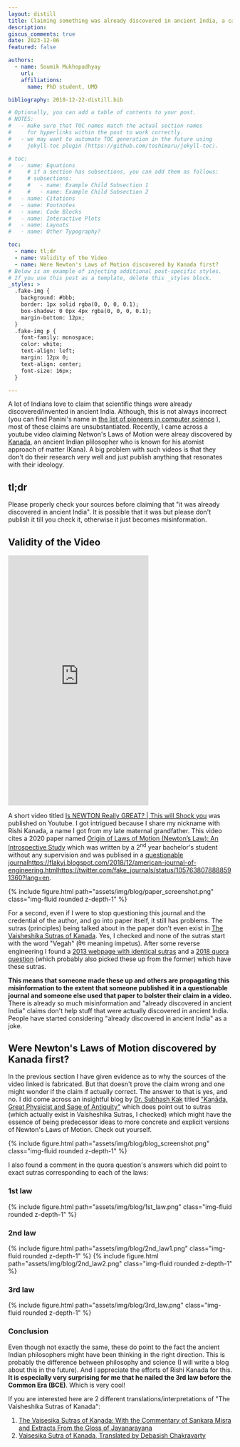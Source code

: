 ```yaml
---
layout: distill
title: Claiming something was already discovered in ancient India, a case study.
description: 
giscus_comments: true
date: 2023-12-06
featured: false

authors:
  - name: Soumik Mukhopadhyay
    url: 
    affiliations:
      name: PhD student, UMD

bibliography: 2018-12-22-distill.bib

# Optionally, you can add a table of contents to your post.
# NOTES:
#   - make sure that TOC names match the actual section names
#     for hyperlinks within the post to work correctly.
#   - we may want to automate TOC generation in the future using
#     jekyll-toc plugin (https://github.com/toshimaru/jekyll-toc).

# toc:
#   - name: Equations
#     # if a section has subsections, you can add them as follows:
#     # subsections:
#     #   - name: Example Child Subsection 1
#     #   - name: Example Child Subsection 2
#   - name: Citations
#   - name: Footnotes
#   - name: Code Blocks
#   - name: Interactive Plots
#   - name: Layouts
#   - name: Other Typography?

toc:
  - name: tl;dr
  - name: Validity of the Video
  - name: Were Newton's Laws of Motion discovered by Kanada first?
# Below is an example of injecting additional post-specific styles.
# If you use this post as a template, delete this _styles block.
_styles: >
  .fake-img {
    background: #bbb;
    border: 1px solid rgba(0, 0, 0, 0.1);
    box-shadow: 0 0px 4px rgba(0, 0, 0, 0.1);
    margin-bottom: 12px;
  }
  .fake-img p {
    font-family: monospace;
    color: white;
    text-align: left;
    margin: 12px 0;
    text-align: center;
    font-size: 16px;
  }

---
```


A lot of Indians love to claim that scientific things were already discovered/invented in ancient India. Although, this is not always incorrect (you can find Panini's name in [the list of pioneers in computer science](https://en.wikipedia.org/wiki/List_of_pioneers_in_computer_science) ), most of these claims are unsubstantiated. Recently, I came across a youtube video claiming Netwon's Laws of Motion were alreay discovered by [Kanada](https://en.wikipedia.org/wiki/Ka%E1%B9%87%C4%81da_(philosopher)), an ancient Indian plilosopher who is known for his atomist approach of matter (Kana). A big problem with such videos is that they don't do their research very well and just publish anything that resonates with their ideology. 


## tl;dr
Please properly check your sources before claiming that "it was already discovered in ancient India". It is possible that it was but please don't publish it till you check it, otherwise it just becomes misinformation.


## Validity of the Video
<iframe width="315" height="560"
src="https://www.youtube.com/embed/dCMPy5DHoMs?si=vhJdu9lS-1o8UezZ"
title="YouTube video player"
frameborder="0"
allow="accelerometer; autoplay; clipboard-write; encrypted-media; gyroscope; picture-in-picture; web-share"
allowfullscreen></iframe>


A short video titled [Is NEWTON Really GREAT? | This will Shock you](https://youtube.com/shorts/dCMPy5DHoMs?si=vhJdu9lS-1o8UezZ) was published on Youtube. 
I got intrigued because I share my nickname with Rishi Kanada, a name I got from my late maternal grandfather.
This video cites a 2020 paper named [Origin of Laws of Motion (Newton’s Law): An Introspective
Study](https://www.ajer.org/papers/Vol-9-issue-7/K09078792.pdf) which was written by a 2<sup>nd</sup> year bachelor's student without any supervision and was publised in a [questionable journal](https://www.ajer.org)<d-footnote><a href="https://flakyj.blogspot.com/2018/12/american-journal-of-engineering.html">https://flakyj.blogspot.com/2018/12/american-journal-of-engineering.html</a></d-footnote><d-footnote><a href="https://twitter.com/fake_journals/status/1057638078888591360?lang=en">https://twitter.com/fake_journals/status/1057638078888591360?lang=en</a></d-footnote>.  

{% include figure.html path="assets/img/blog/paper_screenshot.png" class="img-fluid rounded z-depth-1" %}


For a second, even if I were to stop questioning this journal and the credential of the author, and go into paper itself, it still has problems. The sutras (principles) being talked about in the paper don't even exist in [The Vaisheshika Sutras of Kanada](https://indianculture.gov.in/rarebooks/vaisesika-sutras-kanada-commentary-sankara-misra-and-extracts-gloss-jayanarayana). Yes, I checked and none of the sutras start with the word "Vegah" (वेगः meaning impetus). After some reverse engineering I found a [2013 webpage with identical sutras](https://www.booksfact.com/science/ancient-science/vaishesika-sutras-by-kanada-describe-laws-of-motion-concept-of-atom.html) and a [2018 quora question](https://www.quora.com/Did-Newton-take-three-laws-of-motion-from-Ancient-Indian-scriptures) (which probably also picked these up from the former) which have these sutras.

<b>This means that someone made these up and others are propagating this misinformation to the extent that someone published it in a questionable journal and someone else used that paper to bolster their claim in a video. </b>
There is already so much misinformation and "already discovered in ancient India" claims don't help stuff that were actually discovered in ancient India. People have started considering "already discovered in ancient India" as a joke.  


## Were Newton's Laws of Motion discovered by Kanada first?
In the previous section I have given evidence as to why the sources of the video linked is fabricated. 
But that doesn't prove the claim wrong and one might wonder if the claim if actually correct. 
The answer to that is yes, and no. I did come across an insightful blog by [Dr. Subhash Kak](https://en.wikipedia.org/wiki/Subhash_Kak) titled ["Kaṇāda, Great Physicist and Sage of Antiquity"](https://subhashkak.medium.com/ka%E1%B9%87%C4%81da-the-great-physicist-and-sage-of-antiquity-5a2abd79b6f1) which does point out to sutras (which actually exist in Vaisheshika Sutras, I checked) which might have the essence of being predecessor ideas to more concrete and explicit versions of Newton's Laws of Motion. Check out yourself.     

{% include figure.html path="assets/img/blog/blog_screenshot.png" class="img-fluid rounded z-depth-1" %}

I also found a comment in the quora question's answers which did point to exact sutras corresponding to each of the laws:
### 1st law

{% include figure.html path="assets/img/blog/1st_law.png" class="img-fluid rounded z-depth-1" %}

### 2nd law
{% include figure.html path="assets/img/blog/2nd_law1.png" class="img-fluid rounded z-depth-1" %}
{% include figure.html path="assets/img/blog/2nd_law2.png" class="img-fluid rounded z-depth-1" %}


### 3rd law
{% include figure.html path="assets/img/blog/3rd_law.png" class="img-fluid rounded z-depth-1" %}

### Conclusion

Even though not exactly the same, these do point to the fact the ancient Indian philosophers might have been thinking in the right direction. This is probably the difference between philosophy and science (I will write a blog about this in the future). And I appreciate the efforts of Rishi Kanada for this. <b>It is especially very surprising for me that he nailed the 3rd law before the Common Era (BCE)</b>. Which is very cool!

If you are interested here are 2 different translations/interpretations of "The Vaisheshika Sutras of Kanada":
1. [The Vaisesika Sutras of Kaṇada: With the Commentary of Sankara Misra and Extracts From the Gloss of Jayanarayaṇa
](https://indianculture.gov.in/rarebooks/vaisesika-sutras-kanada-commentary-sankara-misra-and-extracts-gloss-jayanarayana)
1. [Vaisesika Sutra of Kanada, Translated by Debasish Chakravarty](https://www.omraizada.com/home/scriptures/Vaisheshika%20Sutra-of-Kanada-Debashish-Chakrabarty.pdf)